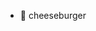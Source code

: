 - 👋 cheeseburger


<!---
InternalHellhound/InternalHellhound is a ✨ special ✨ repository because its `README.md` (this file) appears on your GitHub profile.
You can click the Preview link to take a look at your changes.
--->

